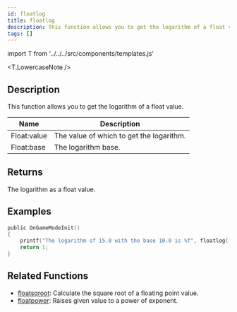 ```yaml
---
id: floatlog
title: floatlog
description: This function allows you to get the logarithm of a float value.
tags: []
---
```


import T from '../../../src/components/templates.js'

<T.LowercaseNote />

## Description

This function allows you to get the logarithm of a float value.

| Name        | Description                              |
| ----------- | ---------------------------------------- |
| Float:value | The value of which to get the logarithm. |
| Float:base  | The logarithm base.                      |

## Returns

The logarithm as a float value.

## Examples

```c
public OnGameModeInit()
{
    printf("The logarithm of 15.0 with the base 10.0 is %f", floatlog( 15.0, 10.0 ));
    return 1;
}
```

## Related Functions

- [floatsqroot](floatsqroot): Calculate the square root of a floating point value.
- [floatpower](floatpower): Raises given value to a power of exponent.
